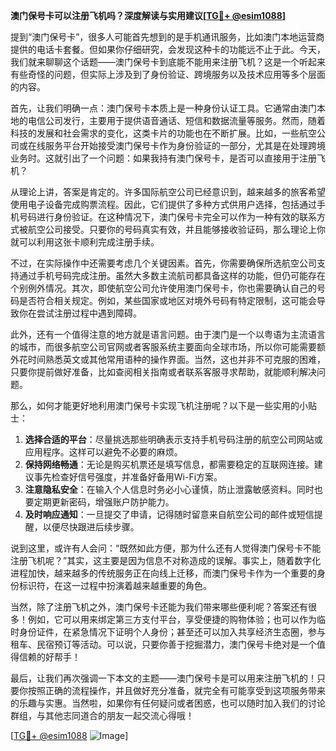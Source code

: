 **澳门保号卡可以注册飞机吗？深度解读与实用建议[[TG💪+ @esim1088](https://t.me/s/esim1088)]**

提到“澳门保号卡”，很多人可能首先想到的是手机通讯服务，比如澳门本地运营商提供的电话卡套餐。但如果你仔细研究，会发现这种卡的功能远不止于此。今天，我们就来聊聊这个话题——澳门保号卡到底能不能用来注册飞机？这是一个听起来有些奇怪的问题，但实际上涉及到了身份验证、跨境服务以及技术应用等多个层面的内容。

首先，让我们明确一点：澳门保号卡本质上是一种身份认证工具。它通常由澳门本地的电信公司发行，主要用于提供语音通话、短信和数据流量等服务。然而，随着科技的发展和社会需求的变化，这类卡片的功能也在不断扩展。比如，一些航空公司或在线服务平台开始接受澳门保号卡作为身份验证的一部分，尤其是在处理跨境业务时。这就引出了一个问题：如果我持有澳门保号卡，是否可以直接用于注册飞机？

从理论上讲，答案是肯定的。许多国际航空公司已经意识到，越来越多的旅客希望使用电子设备完成购票流程。因此，它们提供了多种方式供用户选择，包括通过手机号码进行身份验证。在这种情况下，澳门保号卡完全可以作为一种有效的联系方式被航空公司接受。只要你的号码真实有效，并且能够接收验证码，那么理论上你就可以利用这张卡顺利完成注册手续。

不过，在实际操作中还需要考虑几个关键因素。首先，你需要确保所选航空公司支持通过手机号码完成注册。虽然大多数主流航司都具备这样的功能，但仍可能存在个别例外情况。其次，即使航空公司允许使用澳门保号卡，你也需要确认自己的号码是否符合相关规定。例如，某些国家或地区对境外号码有特定限制，这可能会导致你在尝试注册过程中遇到障碍。

此外，还有一个值得注意的地方就是语言问题。由于澳门是一个以粤语为主流语言的城市，而很多航空公司官网或者客服系统主要面向全球市场，所以你可能需要额外花时间熟悉英文或其他常用语种的操作界面。当然，这也并非不可克服的困难，只要你提前做好准备，比如查阅相关指南或者联系客服寻求帮助，就能顺利解决问题。

那么，如何才能更好地利用澳门保号卡实现飞机注册呢？以下是一些实用的小贴士：

1. **选择合适的平台**：尽量挑选那些明确表示支持手机号码注册的航空公司网站或应用程序。这样可以避免不必要的麻烦。
2. **保持网络畅通**：无论是购买机票还是填写信息，都需要稳定的互联网连接。建议事先检查好信号强度，并准备好备用Wi-Fi方案。
3. **注意隐私安全**：在输入个人信息时务必小心谨慎，防止泄露敏感资料。同时也要定期更新密码，增强账户防护能力。
4. **及时响应通知**：一旦提交了申请，记得随时留意来自航空公司的邮件或短信提醒，以便尽快跟进后续步骤。

说到这里，或许有人会问：“既然如此方便，那为什么还有人觉得澳门保号卡不能注册飞机呢？”其实，这主要是因为信息不对称造成的误解。事实上，随着数字化进程加快，越来越多的传统服务正在向线上迁移，而澳门保号卡作为一个重要的身份标识符，在这一过程中扮演着越来越重要的角色。

当然，除了注册飞机之外，澳门保号卡还能为我们带来哪些便利呢？答案还有很多！例如，它可以用来绑定第三方支付平台，享受便捷的购物体验；也可以作为临时身份证件，在紧急情况下证明个人身份；甚至还可以加入共享经济生态圈，参与租车、民宿预订等活动。可以说，只要你善于挖掘潜力，澳门保号卡绝对是一个值得信赖的好帮手！

最后，让我们再次强调一下本文的主题——澳门保号卡是可以用来注册飞机的！只要你按照正确的流程操作，并且做好充分准备，就完全有可能享受到这项服务带来的乐趣与实惠。当然啦，如果你有任何疑问或者困惑，也可以随时加入我们的讨论群组，与其他志同道合的朋友一起交流心得哦！

[[TG💪+ @esim1088](https://t.me/s/esim1088) ![Image](https://i.postimg.cc/4NQfJmqS/Snipaste-2025-05-13-00-14-12.png)]